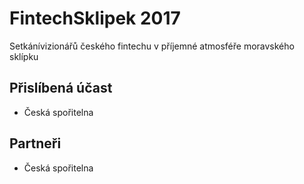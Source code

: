 # FintechSklipek 2017
Setkánívizionářů českého fintechu v příjemné atmosféře moravského sklípku

## Přislíbená účast

- Česká spořitelna

## Partneři

- Česká spořitelna
